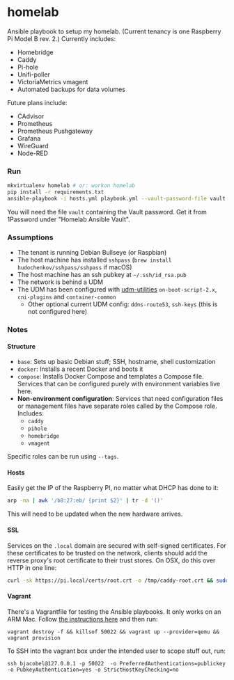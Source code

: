 # homelab

Ansible playbook to setup my homelab. (Current tenancy is one Raspberry Pi Model B rev. 2.) Currently includes:
  * Homebridge
  * Caddy
  * Pi-hole
  * Unifi-poller
  * VictoriaMetrics vmagent
  * Automated backups for data volumes

Future plans include:
  * CAdvisor
  * Prometheus
  * Prometheus Pushgateway
  * Grafana
  * WireGuard
  * Node-RED

### Run

```sh
mkvirtualenv homelab # or: workon homelab
pip install -r requirements.txt
ansible-playbook -i hosts.yml playbook.yml --vault-password-file vault
```

You will need the file `vault` containing the Vault password. Get it from 1Password under "Homelab Ansible Vault".

### Assumptions
* The tenant is running Debian Bullseye (or Raspbian)
* The host machine has installed `sshpass` (`brew install hudochenkov/sshpass/sshpass` if macOS)
* The host machine has an ssh pubkey at `~/.ssh/id_rsa.pub`
* The network is behind a UDM
* The UDM has been configured with [udm-utilities](https://github.com/boostchicken/udm-utilities) `on-boot-script-2.x`, `cni-plugins` and `container-common`
  * Other optional current UDM config: `ddns-route53`, `ssh-keys` (this is not configured here)

### Notes

#### Structure
* `base`: Sets up basic Debian stuff; SSH, hostname, shell customization
* `docker`: Installs a recent Docker and boots it
* `compose`: Installs Docker Compose and templates a Compose file. Services that can be configured purely with environment variables live here.
* **Non-environment configuration**: Services that need configuration files or management files have separate roles called by the Compose role. Includes:
  * `caddy`
  * `pihole`
  * `homebridge`
  * `vmagent`

Specific roles can be run using `--tags`.

#### Hosts
Easily get the IP of the Raspberry PI, no matter what DHCP has done to it:

```sh
arp -na | awk '/b8:27:eb/ {print $2}' | tr -d '()'
```

This will need to be updated when the new hardware arrives.

#### SSL
Services on the `.local` domain are secured with self-signed certificates. For these certificates to be trusted on the network, clients should add the reverse proxy's root certificate to their trust stores. On OSX, do this over HTTP in one line:

```sh
curl -sk https://pi.local/certs/root.crt -o /tmp/caddy-root.crt && sudo security add-trusted-cert -d -r trustRoot -k /Library/Keychains/System.keychain /tmp/caddy-root.crt
```

#### Vagrant
There's a Vagrantfile for testing the Ansible playbooks. It only works on an ARM Mac. Follow [the instructions here](https://plugin-activation.hashicorp.com/perk/boxes/debian-11-genericcloud-arm64) and then run:

```
vagrant destroy -f && killsof 50022 && vagrant up --provider=qemu && vagrant provision
```

To SSH into the vagrant box under the intended user to scope stuff out, run:

```
ssh bjacobel@127.0.0.1 -p 50022  -o PreferredAuthentications=publickey -o PubkeyAuthentication=yes -o StrictHostKeyChecking=no
```
